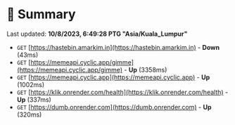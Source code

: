 # 📖 Summary
Last updated: **10/8/2023, 6:49:28 PTG "Asia/Kuala_Lumpur"**

- `GET` [https://hastebin.amarkim.in](https://hastebin.amarkim.in) - **Down** (43ms)
- `GET` [https://memeapi.cyclic.app/gimme](https://memeapi.cyclic.app/gimme) - **Up** (3358ms)
- `GET` [https://memeapi.cyclic.app](https://memeapi.cyclic.app) - **Up** (1002ms)
- `GET` [https://klik.onrender.com/health](https://klik.onrender.com/health) - **Up** (337ms)
- `GET` [https://dumb.onrender.com](https://dumb.onrender.com) - **Up** (320ms)
